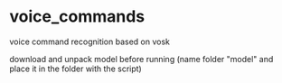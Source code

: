 # voice_commands
voice command recognition based on vosk

download and unpack model before running
(name folder "model" and place it in the folder with the script)
